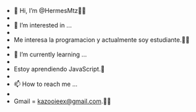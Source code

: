 - 👋 Hi, I’m @HermesMtz🐱‍🐉
- 
- 👀 I’m interested in ...
- 
- Me interesa la programacion y actualmente soy estudiante.🐱‍💻
- 
- 🌱 I’m currently learning ...
- 
- Estoy aprendiendo JavaScript.🤖
- 
- 📫 How to reach me ...
- 
- Gmail = kazooieex@gmail.com.🐱‍👓

<!---
HermesMtz/HermesMtz is a ✨ special ✨ repository because its `README.md` (this file) appears on your GitHub profile.
You can click the Preview link to take a look at your changes.
--->
